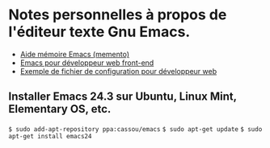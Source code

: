 Notes personnelles à propos de l'éditeur texte Gnu Emacs.
================================

* [Aide mémoire Emacs (memento)](emacs-memento.md)
* [Emacs pour développeur web front-end](emacs-webdev.md)
* [Exemple de fichier de configuration pour développeur web](emacs-webdev-init.el)

Installer Emacs 24.3 sur Ubuntu, Linux Mint, Elementary OS, etc.
-------------------------------------------------

`$ sudo add-apt-repository ppa:cassou/emacs`
`$ sudo apt-get update`
`$ sudo apt-get install emacs24`

